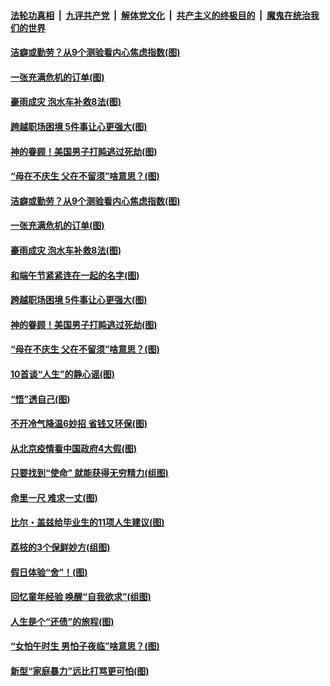 

####  [法轮功真相](../../../../basic/blob/master/README.md?t=06250231) &nbsp;|&nbsp; [九评共产党](../../../../9ping.md/blob/master/README.md?t=06250231) &nbsp;|&nbsp; [解体党文化](../../../../jtdwh.md/blob/master/README.md?t=06250231)  &nbsp;|&nbsp; [共产主义的终极目的](../../../../gczydzjmd.md/blob/master/README.md?t=06250231) &nbsp;|&nbsp; [魔鬼在统治我们的世界](../../../../mgztzwmdsj.md/blob/master/README.md?t=06250231) 

#### [洁癖或勤劳？从9个测验看内心焦虑指数(图)](../pages/p8/937558.md?t=06250231) 

#### [一张充满危机的订单(图)](../pages/p8/936981.md?t=06250231) 

#### [豪雨成灾 泡水车补救8法(图)](../pages/p8/937526.md?t=06250231) 

#### [跨越职场困境 5件事让心更强大(图)](../pages/p8/937375.md?t=06250231) 

#### [神的眷顾！美国男子打盹逃过死劫(图)](../pages/p8/936985.md?t=06250231) 

#### [“母在不庆生 父在不留须”啥意思？(图)](../pages/p8/937234.md?t=06250231) 

#### [洁癖或勤劳？从9个测验看内心焦虑指数(图)](../pages/p8/937558.md?t=06250231) 

#### [一张充满危机的订单(图)](../pages/p8/936981.md?t=06250231) 

#### [豪雨成灾 泡水车补救8法(图)](../pages/p8/937526.md?t=06250231) 

#### [和端午节紧紧连在一起的名字(图)](../pages/p8/937448.md?t=06250231) 

#### [跨越职场困境 5件事让心更强大(图)](../pages/p8/937375.md?t=06250231) 

#### [神的眷顾！美国男子打盹逃过死劫(图)](../pages/p8/936985.md?t=06250231) 

#### [“母在不庆生 父在不留须”啥意思？(图)](../pages/p8/937234.md?t=06250231) 

#### [10首谈“人生”的静心谣(图)](../pages/p8/936965.md?t=06250231) 

#### [“悟”透自己(图)](../pages/p8/936972.md?t=06250231) 

#### [不开冷气降温6妙招 省钱又环保(图)](../pages/p8/937329.md?t=06250231) 

#### [从北京疫情看中国政府4大假(图)](../pages/p8/937196.md?t=06250231) 

#### [只要找到“使命” 就能获得无穷精力(组图)](../pages/p8/937159.md?t=06250231) 

#### [命里一尺 难求一丈(图)](../pages/p8/936782.md?t=06250231) 

#### [比尔・盖兹给毕业生的11项人生建议(图)](../pages/p8/936231.md?t=06250231) 

#### [荔枝的3个保鲜妙方(组图)](../pages/p8/936950.md?t=06250231) 

#### [假日体验“舍”！(图)](../pages/p8/937183.md?t=06250231) 

#### [回忆童年经验 唤醒“自我欲求”(组图)](../pages/p8/937082.md?t=06250231) 

#### [人生是个“还债”的旅程(图)](../pages/p8/936768.md?t=06250231) 

#### [“女怕午时生 男怕子夜临”啥意思？(图)](../pages/p8/937081.md?t=06250231) 

#### [新型“家庭暴力”远比打骂更可怕(图)](../pages/p8/936230.md?t=06250231) 

